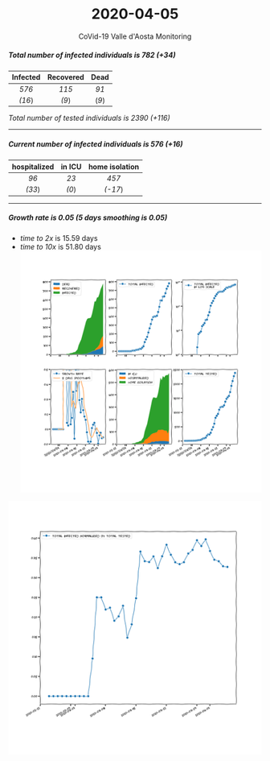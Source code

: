 <div align='center'>

# 2020-04-05
CoVid-19 Valle d'Aosta Monitoring
</div>

##### Total number of infected individuals is 782 (+34)
Infected | Recovered | Dead
:---: | :---: | :---:
*576* | *115* | *91*
*(16*) | *(9*) | (*9*)

*Total number of tested individuals is 2390 (+116)*
***
##### Current number of infected individuals is 576 (+16)
hospitalized | in ICU | home isolation
:---: | :---: | :---:
*96* |*23* |*457*
*(33*) |*(0*) |*(-17*)
***
##### Growth rate is 0.05 (5 days smoothing is 0.05)
- *time to 2x* is 15.59 days
- *time to 10x* is 51.80 days
![stats][stats]

![infected_normalized][infected_normalized]

[stats]: stats_Valled'Aosta.png
[infected_normalized]: infected_normalized_Valled'Aosta.png
